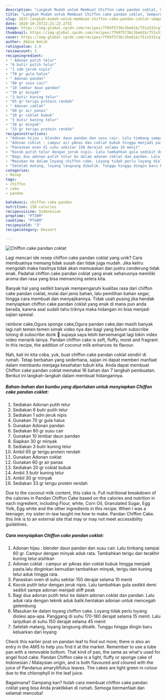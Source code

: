 ```yaml
---
description: "Langkah Mudah untuk Membuat Chiffon cake pandan coklat, Sempurna"
title: "Langkah Mudah untuk Membuat Chiffon cake pandan coklat, Sempurna"
slug: 2637-langkah-mudah-untuk-membuat-chiffon-cake-pandan-coklat-sempurna
date: 2020-10-25T22:21:23.275Z
image: https://img-global.cpcdn.com/recipes/7f69f5736c3be61b/751x532cq70/chiffon-cake-pandan-coklat-foto-resep-utama.jpg
thumbnail: https://img-global.cpcdn.com/recipes/7f69f5736c3be61b/751x532cq70/chiffon-cake-pandan-coklat-foto-resep-utama.jpg
cover: https://img-global.cpcdn.com/recipes/7f69f5736c3be61b/751x532cq70/chiffon-cake-pandan-coklat-foto-resep-utama.jpg
author: Abbie Walsh
ratingvalue: 3.9
reviewcount: 3
recipeingredient:
- " Adonan putih telur"
- "6 butir putih telur"
- "1 sdm jeruk nipis"
- "70 gr gula halus"
- " Adonan pandan"
- "80 gr susu cair"
- "10 lembar daun pandan"
- "30 gr minyak"
- "3 butir kuning telur"
- "65 gr terigu protein rendah"
- " Adonan coklat"
- "60 gr air panas"
- "20 gr coklat bubuk"
- "3 butir kuning telur"
- "30 gr minyak"
- "33 gr terigu protein rendah"
recipeinstructions:
- "Adonan hijau : blender daun pandan dan susu cair. Lalu timbang sampai 60 gr. Campur dengan minyak aduk rata. Tambahkan terigu dan terakhir kuning telur.sisihkan"
- "Adonan coklat : campur air pAnas dan coklat bubuk hingga menjadi pasta.lalu dinginkan kemudian tambahkan minyak, terigu dan kuning telur.aduk hingga rata."
- "Panaskan oven di suhu sekitar 150 derajat selama 10 menit"
- "Kocok putih telur dengan jeruk nipis. Lalu tambahkan gula sedikit demi sedikit sampe adonan menjadi stiff peak"
- "Bagi dua adonan putih telur ke dalam adonan coklat dan pandan. Lalu aduk rata dengan teknik aduk balik.hentakan adonan untuk mencegah gelembung"
- "Masukan ke dalam loyang chiffon cake. Loyang tidak perlu loyang diolesi apa-apa. Panggang di suhu 170-180 derajat selama 15 menit. Lalu lanjutkan di suhu 150 derajat selama 45 menit"
- "Setelah matang, loyang langsung dibalik. Tunggu hingga dingin baru keluarkan dari loyang"
categories:
- Resep
tags:
- chiffon
- cake
- pandan

katakunci: chiffon cake pandan 
nutrition: 150 calories
recipecuisine: Indonesian
preptime: "PT38M"
cooktime: "PT48M"
recipeyield: "3"
recipecategory: Dessert

---
```



![Chiffon cake pandan coklat](https://img-global.cpcdn.com/recipes/7f69f5736c3be61b/751x532cq70/chiffon-cake-pandan-coklat-foto-resep-utama.jpg)

Lagi mencari ide resep chiffon cake pandan coklat yang unik? Cara membuatnya memang tidak susah dan tidak juga mudah. Jika keliru mengolah maka hasilnya tidak akan memuaskan dan justru cenderung tidak enak. Padahal chiffon cake pandan coklat yang enak seharusnya memiliki aroma dan rasa yang bisa memancing selera kita.

Banyak hal yang sedikit banyak mempengaruhi kualitas rasa dari chiffon cake pandan coklat, mulai dari jenis bahan, lalu pemilihan bahan segar, hingga cara membuat dan menyajikannya. Tidak usah pusing jika hendak menyiapkan chiffon cake pandan coklat yang enak di mana pun anda berada, karena asal sudah tahu triknya maka hidangan ini bisa menjadi sajian spesial.

rainbow cake,Ogura sponge cake,Ogura pandan cake,dan masih banyak lagi.nah temen temen simak video nya dan bagi yang belum subscribe tolong di subscribe donk 🙏 supaya saya lebih bersemangat lagi bikin video video menarik lainya. Pandan chiffon cake is soft, fluffy, moist and fragrant. In this recipe, the addition of coconut milk enhances its flavour.


Nah, kali ini kita coba, yuk, buat chiffon cake pandan coklat sendiri di rumah. Tetap berbahan yang sederhana, sajian ini dapat memberi manfaat dalam membantu menjaga kesehatan tubuh kita. Anda dapat membuat Chiffon cake pandan coklat memakai 16 bahan dan 7 langkah pembuatan. Berikut ini langkah-langkah dalam membuat hidangannya.

<!--inarticleads1-->

##### Bahan-bahan dan bumbu yang diperlukan untuk menyiapkan Chiffon cake pandan coklat:

1. Sediakan  Adonan putih telur
1. Sediakan 6 butir putih telur
1. Sediakan 1 sdm jeruk nipis
1. Gunakan 70 gr gula halus
1. Gunakan  Adonan pandan
1. Sediakan 80 gr susu cair
1. Gunakan 10 lembar daun pandan
1. Siapkan 30 gr minyak
1. Sediakan 3 butir kuning telur
1. Ambil 65 gr terigu protein rendah
1. Gunakan  Adonan coklat
1. Gunakan 60 gr air panas
1. Sediakan 20 gr coklat bubuk
1. Ambil 3 butir kuning telur
1. Ambil 30 gr minyak
1. Sediakan 33 gr terigu protein rendah


Due to the coconut milk content, this cake is. Full nutritional breakdown of the calories in Pandan Chiffon Cake based on the calories and nutrition in each ingredient, including Flour, white, Corn Oil, Granulated Sugar, Egg Yolk, Egg white and the other ingredients in this recipe. When I was a teenager, my sister-in-law taught me how to make. Pandan Chiffon Cake. this link is to an external site that may or may not meet accessibility guidelines. 

<!--inarticleads2-->

##### Cara menyiapkan Chiffon cake pandan coklat:

1. Adonan hijau : blender daun pandan dan susu cair. Lalu timbang sampai 60 gr. Campur dengan minyak aduk rata. Tambahkan terigu dan terakhir kuning telur.sisihkan
1. Adonan coklat : campur air pAnas dan coklat bubuk hingga menjadi pasta.lalu dinginkan kemudian tambahkan minyak, terigu dan kuning telur.aduk hingga rata.
1. Panaskan oven di suhu sekitar 150 derajat selama 10 menit
1. Kocok putih telur dengan jeruk nipis. Lalu tambahkan gula sedikit demi sedikit sampe adonan menjadi stiff peak
1. Bagi dua adonan putih telur ke dalam adonan coklat dan pandan. Lalu aduk rata dengan teknik aduk balik.hentakan adonan untuk mencegah gelembung
1. Masukan ke dalam loyang chiffon cake. Loyang tidak perlu loyang diolesi apa-apa. Panggang di suhu 170-180 derajat selama 15 menit. Lalu lanjutkan di suhu 150 derajat selama 45 menit
1. Setelah matang, loyang langsung dibalik. Tunggu hingga dingin baru keluarkan dari loyang


Check this earlier post on pandan leaf to find out more; there is also an entry in the AMS to help you find it at the market. Remember to use a tube pan with a removable bottom. That kind of pan, the same as what&#39;s used for angel food cake. Pandan Chiffon cake is a light, fluffy or sponge cake of Indonesian / Malaysian origin, and is both flavoured and cloured with the juice of Pandanus amaryllifolius leaves. The cakes are light green in colour due to the chlorophyll in the leaf juice. 

Bagaimana? Gampang kan? Itulah cara membuat chiffon cake pandan coklat yang bisa Anda praktikkan di rumah. Semoga bermanfaat dan selamat mencoba!
